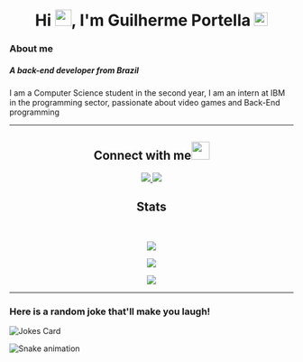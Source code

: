 <h1 align="center">Hi <img src="https://github.com/TheDudeThatCode/TheDudeThatCode/raw/master/Assets/Hi.gif" width="29px" style="max-width:100%;">, I'm Guilherme Portella  <img src="https://github.com/TheDudeThatCode/TheDudeThatCode/raw/master/Assets/Earth.gif" width="24px" style="max-width:100%;"></h1>

### About me
<h5>A back-end developer from Brazil</h5>
I am a Computer Science student in the second year, I am an intern at IBM in the programming sector, passionate about video games and Back-End programming

------------------------------------------------------------------------------------------------------

<h2 align="center">Connect with me<img src="https://github.com/TheDudeThatCode/TheDudeThatCode/raw/master/Assets/Handshake.gif" height="32px" style="max-width:100%;"></h2>
<p align="center">
 <a href="mailto: guilhermeportella2@gmail.com">
  <img src="https://img.shields.io/badge/-Guilherme Portella-c14438?style=flat-square&logo=Gmail&logoColor=white&link=mailto:guilhermeportella2@gmail.com"/>
 </a>
 <a href="https://www.linkedin.com/in/guilhermeportella-1997a008/">
 <img src="https://img.shields.io/badge/-Guilherme Portella-blue?style=flat-square&logo=Linkedin&logoColor=white&link=https://www.linkedin.com/in/guilhermeportella-1997a008/"/>
</a>
</p>

<h2 align="center">
  Stats
</h2>
 
<br>

<p align = "center">
  <img  src = "https://github-readme-stats.vercel.app/api?username=guilhermeportella&show_icons=true&theme=radical&line_height=33,9">
 <!–<img  src = "https://github-readme-stats.vercel.app/api/top-langs/?username=guilhermeportella&theme=radical&line_height=34)](https://github.com/guilhermeportella"/>
 </p>

<p align = "center">
 <img  src="https://github-readme-streak-stats.herokuapp.com/?user=guilhermeportella&show_icons=true&locale=en&layout=compact&theme=radical&line_height=34" />
</p>

<p align = "center">
 <img src="https://activity-graph.herokuapp.com/graph?username=guilhermeportella&theme=redical">
</p> 









------------------------------------------------------------------------------------------------------
 ###   Here is a random joke that'll make you laugh! 
 
 ![Jokes Card](https://readme-jokes.vercel.app/api)
 
 ![Snake animation](https://github.com/GuilhermePortella/guilhermeportella/blob/output/github-contribution-grid-snake.svg)
